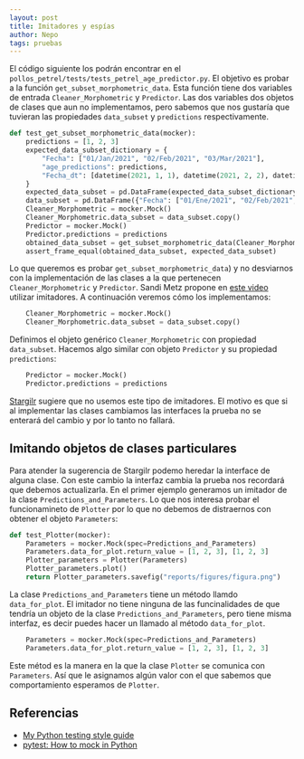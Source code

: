 ```yaml
---
layout: post
title: Imitadores y espías
author: Nepo
tags: pruebas
---
```

El código siguiente los podrán encontrar en el `pollos_petrel/tests/tests_petrel_age_predictor.py`.
El objetivo es probar a la función `get_subset_morphometric_data`. Esta función tiene dos variables
de entrada `Cleaner_Morphometric` y `Predictor`. Las dos variables dos objetos de clases que aun no
implementamos, pero sabemos que nos gustaría que tuvieran las propiedades `data_subset` y
`predictions` respectivamente.

```python
def test_get_subset_morphometric_data(mocker):
    predictions = [1, 2, 3]
    expected_data_subset_dictionary = {
        "Fecha": ["01/Jan/2021", "02/Feb/2021", "03/Mar/2021"],
        "age_predictions": predictions,
        "Fecha_dt": [datetime(2021, 1, 1), datetime(2021, 2, 2), datetime(2021, 3, 3)],
    }
    expected_data_subset = pd.DataFrame(expected_data_subset_dictionary)
    data_subset = pd.DataFrame({"Fecha": ["01/Ene/2021", "02/Feb/2021", "03/Mar/2021"]})
    Cleaner_Morphometric = mocker.Mock()
    Cleaner_Morphometric.data_subset = data_subset.copy()
    Predictor = mocker.Mock()
    Predictor.predictions = predictions
    obtained_data_subset = get_subset_morphometric_data(Cleaner_Morphometric, Predictor)
    assert_frame_equal(obtained_data_subset, expected_data_subset)
```
Lo que queremos es probar `get_subset_morphometric_data`) y no desviarnos con la
implementación de las clases a la que pertenecen `Cleaner_Morphometric` y `Predictor`. Sandi Metz
propone en [este video](https://youtu.be/v-2yFMzxqwU) utilizar imitadores. A continuación veremos
cómo los implementamos:
```python
    Cleaner_Morphometric = mocker.Mock()
    Cleaner_Morphometric.data_subset = data_subset.copy()
```
Definimos el objeto genérico `Cleaner_Morphometric` con propiedad `data_subset`. Hacemos algo
similar con objeto `Predictor` y su propiedad `predictions`:
```python
    Predictor = mocker.Mock()
    Predictor.predictions = predictions
```
[Stargilr](https://thea.codes/) sugiere que no usemos este tipo de imitadores. El motivo es que si al
implementar las clases cambiamos las interfaces la prueba no se enterará del cambio y por lo tanto
no fallará.

## Imitando objetos de clases particulares
Para atender la sugerencia de Stargilr podemo heredar la interface de alguna clase. Con este cambio
la interfaz cambia la prueba nos recordará que debemos actualizarla. En el primer ejemplo generamos
un imitador de la clase `Predictions_and_Parameters`. Lo que nos interesa probar el funcionamineto
de `Plotter` por lo que no debemos de distraernos con obtener el objeto `Parameters`: 

```python
def test_Plotter(mocker):
    Parameters = mocker.Mock(spec=Predictions_and_Parameters)
    Parameters.data_for_plot.return_value = [1, 2, 3], [1, 2, 3]
    Plotter_parameters = Plotter(Parameters)
    Plotter_parameters.plot()
    return Plotter_parameters.savefig("reports/figures/figura.png")
```
La clase `Predictions_and_Parameters` tiene un método llamdo `data_for_plot`. El imitador no tiene
ninguna de las funcinalidades de que tendría un objeto de la clase `Predictions_and_Parameters`,
pero tiene misma interfaz, es decir puedes hacer un llamado al método `data_for_plot`. 
```python
    Parameters = mocker.Mock(spec=Predictions_and_Parameters)
    Parameters.data_for_plot.return_value = [1, 2, 3], [1, 2, 3]
```
Este métod es la manera en la que la clase `Plotter` se comunica con `Parameters`. Así que le
asignamos algún valor con el que sabemos que comportamiento esperamos de `Plotter`.



## Referencias
- [My Python testing style guide](https://blog.thea.codes/my-python-testing-style-guide/)
- [pytest: How to mock in Python](https://changhsinlee.com/pytest-mock/)
